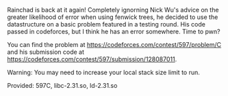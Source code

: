 Rainchad is back at it again! Completely ignorning Nick Wu's advice on the greater likelihood of error when using fenwick trees, he decided to use the datastructure on a basic problem featured in a testing round. His code passed in codeforces, but I think he has an error somewhere. Time to pwn?

You can find the problem at https://codeforces.com/contest/597/problem/C and his submission code at https://codeforces.com/contest/597/submission/128087011.

Warning: You may need to increase your local stack size limit to run.

Provided: 597C, libc-2.31.so, ld-2.31.so
